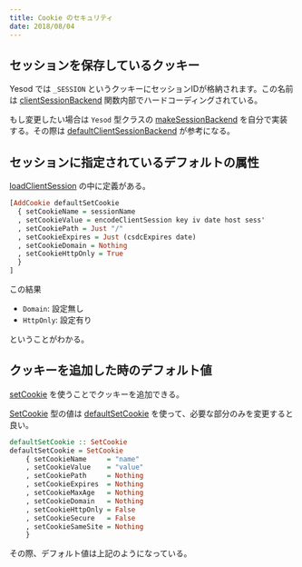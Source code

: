 ```yaml
---
title: Cookie のセキュリティ
date: 2018/08/04
---
```


## セッションを保存しているクッキー

Yesod では `_SESSION` というクッキーにセッションIDが格納されます。この名前は [clientSessionBackend](https://www.stackage.org/haddock/lts-12.4/yesod-core-1.6.6/src/Yesod.Core.Class.Yesod.html#clientSessionBackend) 関数内部でハードコーディングされている。

もし変更したい場合は `Yesod` 型クラスの [makeSessionBackend](https://www.stackage.org/haddock/lts-12.4/yesod-core-1.6.6/src/Yesod.Core.Class.Yesod.html#defaultClientSessionBackend) を自分で実装する。その際は [defaultClientSessionBackend](https://www.stackage.org/haddock/lts-12.4/yesod-core-1.6.6/src/Yesod.Core.Class.Yesod.html#defaultClientSessionBackend) が参考になる。

## セッションに指定されているデフォルトの属性

[loadClientSession](https://www.stackage.org/haddock/lts-12.4/yesod-core-1.6.6/src/Yesod.Core.Class.Yesod.html#loadClientSession) の中に定義がある。

```hs
[AddCookie defaultSetCookie
  { setCookieName = sessionName
  , setCookieValue = encodeClientSession key iv date host sess'
  , setCookiePath = Just "/"
  , setCookieExpires = Just (csdcExpires date)
  , setCookieDomain = Nothing
  , setCookieHttpOnly = True
  }
]
```

この結果

- `Domain`: 設定無し
- `HttpOnly`: 設定有り

ということがわかる。

## クッキーを追加した時のデフォルト値

[setCookie](https://www.stackage.org/haddock/lts-12.4/yesod-core-1.6.6/Yesod-Core-Handler.html#v:setCookie) を使うことでクッキーを追加できる。

[SetCookie](https://www.stackage.org/haddock/lts-12.4/cookie-0.4.4/Web-Cookie.html#t:SetCookie) 型の値は [defaultSetCookie](https://www.stackage.org/haddock/lts-12.4/cookie-0.4.4/Web-Cookie.html#v:defaultSetCookie) を使って、必要な部分のみを変更すると良い。

```hs
defaultSetCookie :: SetCookie
defaultSetCookie = SetCookie
    { setCookieName     = "name"
    , setCookieValue    = "value"
    , setCookiePath     = Nothing
    , setCookieExpires  = Nothing
    , setCookieMaxAge   = Nothing
    , setCookieDomain   = Nothing
    , setCookieHttpOnly = False
    , setCookieSecure   = False
    , setCookieSameSite = Nothing
    }
```

その際、デフォルト値は上記のようになっている。